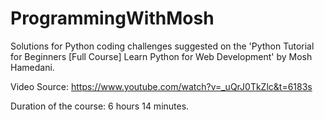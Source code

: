 # ProgrammingWithMosh

Solutions for Python coding challenges suggested on the 'Python Tutorial for Beginners [Full Course] Learn Python for Web Development' by Mosh Hamedani.

Video Source: https://www.youtube.com/watch?v=_uQrJ0TkZlc&t=6183s

Duration of the course: 6 hours 14 minutes.

